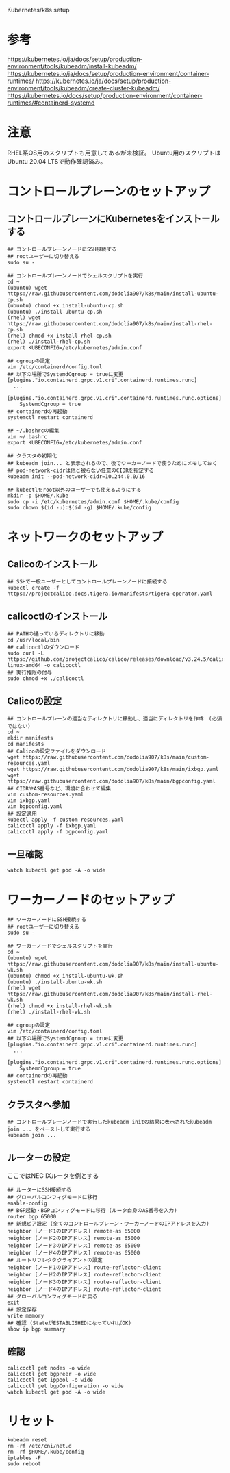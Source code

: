 Kubernetes/k8s setup  
# 参考
https://kubernetes.io/ja/docs/setup/production-environment/tools/kubeadm/install-kubeadm/
https://kubernetes.io/ja/docs/setup/production-environment/container-runtimes/
https://kubernetes.io/ja/docs/setup/production-environment/tools/kubeadm/create-cluster-kubeadm/
https://kubernetes.io/docs/setup/production-environment/container-runtimes/#containerd-systemd

# 注意
RHEL系OS用のスクリプトも用意してあるが未検証。
Ubuntu用のスクリプトはUbuntu 20.04 LTSで動作確認済み。

# コントロールプレーンのセットアップ  
## コントロールプレーンにKubernetesをインストールする    
```
## コントロールプレーンノードにSSH接続する  
## rootユーザーに切り替える
sudo su -

## コントロールプレーンノードでシェルスクリプトを実行
cd ~
(ubuntu) wget https://raw.githubusercontent.com/dodolia907/k8s/main/install-ubuntu-cp.sh
(ubuntu) chmod +x install-ubuntu-cp.sh
(ubuntu) ./install-ubuntu-cp.sh  
(rhel) wget https://raw.githubusercontent.com/dodolia907/k8s/main/install-rhel-cp.sh
(rhel) chmod +x install-rhel-cp.sh  
(rhel) ./install-rhel-cp.sh
export KUBECONFIG=/etc/kubernetes/admin.conf  

## cgroupの設定
vim /etc/containerd/config.toml
## 以下の場所でSystemdCgroup = trueに変更
[plugins."io.containerd.grpc.v1.cri".containerd.runtimes.runc]
  ...
  [plugins."io.containerd.grpc.v1.cri".containerd.runtimes.runc.options]
    SystemdCgroup = true
## containerdの再起動
systemctl restart containerd

## ~/.bashrcの編集
vim ~/.bashrc  
export KUBECONFIG=/etc/kubernetes/admin.conf

## クラスタの初期化
## kubeadm join... と表示されるので、後でワーカーノードで使うためにメモしておく
## pod-network-cidrは他と被らない任意のCIDRを指定する
kubeadm init --pod-network-cidr=10.244.0.0/16

## kubectlをroot以外のユーザーでも使えるようにする
mkdir -p $HOME/.kube
sudo cp -i /etc/kubernetes/admin.conf $HOME/.kube/config
sudo chown $(id -u):$(id -g) $HOME/.kube/config
```

# ネットワークのセットアップ
## Calicoのインストール
```  
## SSHで一般ユーザーとしてコントロールプレーンノードに接続する
kubectl create -f https://projectcalico.docs.tigera.io/manifests/tigera-operator.yaml
```
## calicoctlのインストール
```
## PATHの通っているディレクトリに移動
cd /usr/local/bin
## calicoctlのダウンロード
sudo curl -L https://github.com/projectcalico/calico/releases/download/v3.24.5/calicoctl-linux-amd64 -o calicoctl
## 実行権限の付与
sudo chmod +x ./calicoctl
```

## Calicoの設定
```
## コントロールプレーンの適当なディレクトリに移動し、適当にディレクトリを作成　(必須ではない)
cd ~
mkdir manifests
cd manifests
## Calicoの設定ファイルをダウンロード
wget https://raw.githubusercontent.com/dodolia907/k8s/main/custom-resources.yaml
wget https://raw.githubusercontent.com/dodolia907/k8s/main/ixbgp.yaml
wget https://raw.githubusercontent.com/dodolia907/k8s/main/bgpconfig.yaml
## CIDRやAS番号など、環境に合わせて編集
vim custom-resources.yaml
vim ixbgp.yaml
vim bgpconfig.yaml
## 設定適用
kubectl apply -f custom-resources.yaml
calicoctl apply -f ixbgp.yaml
calicoctl apply -f bgpconfig.yaml
```

## 一旦確認
```
watch kubectl get pod -A -o wide
```

# ワーカーノードのセットアップ
```
## ワーカーノードにSSH接続する
## rootユーザーに切り替える
sudo su -

## ワーカーノードでシェルスクリプトを実行
cd ~
(ubuntu) wget https://raw.githubusercontent.com/dodolia907/k8s/main/install-ubuntu-wk.sh
(ubuntu) chmod +x install-ubuntu-wk.sh
(ubuntu) ./install-ubuntu-wk.sh
(rhel) wget https://raw.githubusercontent.com/dodolia907/k8s/main/install-rhel-wk.sh
(rhel) chmod +x install-rhel-wk.sh
(rhel) ./install-rhel-wk.sh  

## cgroupの設定
vim /etc/containerd/config.toml
## 以下の場所でSystemdCgroup = trueに変更
[plugins."io.containerd.grpc.v1.cri".containerd.runtimes.runc]
  ...
  [plugins."io.containerd.grpc.v1.cri".containerd.runtimes.runc.options]
    SystemdCgroup = true
## containerdの再起動
systemctl restart containerd
```

## クラスタへ参加
```
## コントロールプレーンノードで実行したkubeadm initの結果に表示されたkubeadm join ... をペーストして実行する
kubeadm join ...
```

## ルーターの設定
ここではNEC IXルータを例とする
```
## ルーターにSSH接続する
## グローバルコンフィグモードに移行
enable-config
## BGP起動・BGPコンフィグモードに移行 (ルータ自身のAS番号を入力)
router bgp 65000
## 新規ピア設定 (全てのコントロールプレーン・ワーカーノードのIPアドレスを入力)
neighbor [ノード1のIPアドレス] remote-as 65000
neighbor [ノード2のIPアドレス] remote-as 65000
neighbor [ノード3のIPアドレス] remote-as 65000
neighbor [ノード4のIPアドレス] remote-as 65000
## ルートリフレクタクライアントの設定
neighbor [ノード1のIPアドレス] route-reflector-client
neighbor [ノード2のIPアドレス] route-reflector-client
neighbor [ノード3のIPアドレス] route-reflector-client
neighbor [ノード4のIPアドレス] route-reflector-client
## グローバルコンフィグモードに戻る
exit
## 設定保存
write memory
## 確認 (StateがESTABLISHEDになっていればOK)
show ip bgp summary
```

## 確認
```
calicoctl get nodes -o wide
calicoctl get bgpPeer -o wide
calicoctl get ippool -o wide
calicoctl get bgpConfiguration -o wide
watch kubectl get pod -A -o wide
```

# リセット
```
kubeadm reset
rm -rf /etc/cni/net.d
rm -rf $HOME/.kube/config
iptables -F
sudo reboot
```
